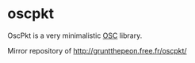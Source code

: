 oscpkt
======

OscPkt is a very minimalistic [OSC](http://opensoundcontrol.org/introduction-osc) library.  

Mirror repository of http://gruntthepeon.free.fr/oscpkt/
